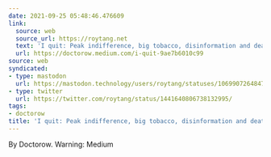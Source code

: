 ```yaml
---
date: 2021-09-25 05:48:46.476609
link:
  source: web
  source_url: https://roytang.net
  text: 'I quit: Peak indifference, big tobacco, disinformation and death'
  url: https://doctorow.medium.com/i-quit-9ae7b6010c99
source: web
syndicated:
- type: mastodon
  url: https://mastodon.technology/users/roytang/statuses/106990726484752481
- type: twitter
  url: https://twitter.com/roytang/status/1441640806738132995/
tags:
- doctorow
title: 'I quit: Peak indifference, big tobacco, disinformation and death'
---
```


By Doctorow. Warning: Medium